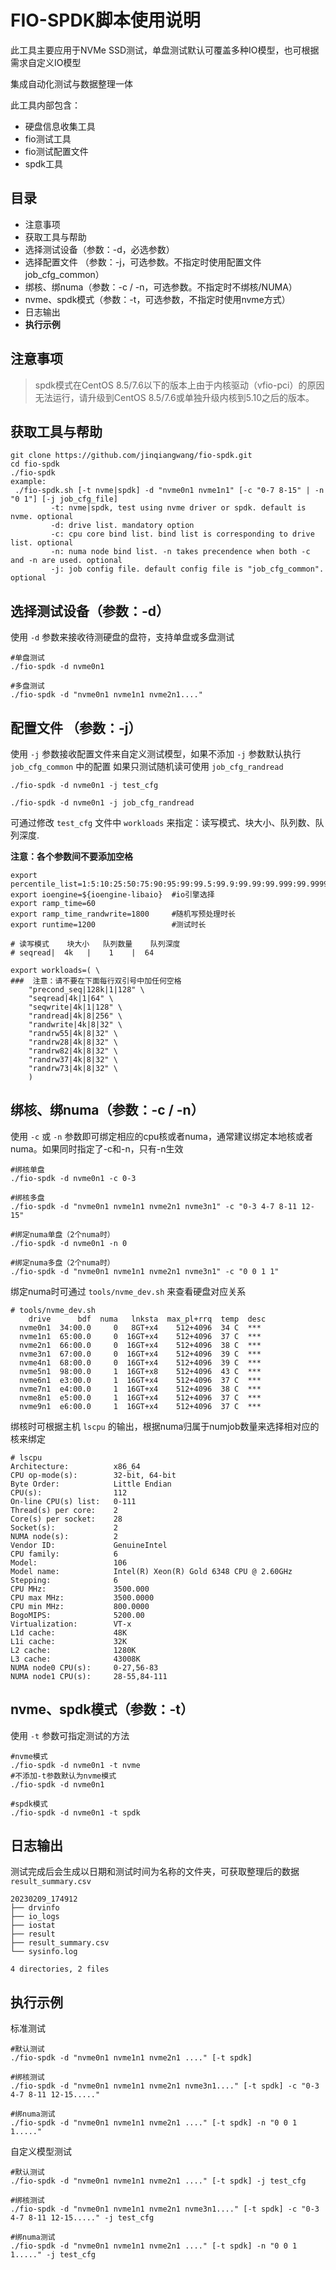 # FIO-SPDK脚本使用说明



此工具主要应用于NVMe SSD测试，单盘测试默认可覆盖多种IO模型，也可根据需求自定义IO模型

集成自动化测试与数据整理一体

此工具内部包含：

- 硬盘信息收集工具
- fio测试工具
- fio测试配置文件
- spdk工具



## 目录

- 注意事项
- 获取工具与帮助
- 选择测试设备（参数：-d，必选参数）
- 选择配置文件 （参数：-j，可选参数。不指定时使用配置文件job_cfg_common）
- 绑核、绑numa（参数：-c / -n，可选参数。不指定时不绑核/NUMA）
- nvme、spdk模式（参数：-t，可选参数，不指定时使用nvme方式）
- 日志输出
- **执行示例**


## 注意事项

> spdk模式在CentOS 8.5/7.6以下的版本上由于内核驱动（vfio-pci）的原因无法运行，请升级到CentOS 8.5/7.6或单独升级内核到5.10之后的版本。



## 获取工具与帮助

```shell
git clone https://github.com/jinqiangwang/fio-spdk.git
cd fio-spdk
./fio-spdk
example:
 ./fio-spdk.sh [-t nvme|spdk] -d "nvme0n1 nvme1n1" [-c "0-7 8-15" | -n "0 1"] [-j job_cfg_file]
         -t: nvme|spdk, test using nvme driver or spdk. default is nvme. optional
         -d: drive list. mandatory option
         -c: cpu core bind list. bind list is corresponding to drive list. optional
         -n: numa node bind list. -n takes precendence when both -c and -n are used. optional
         -j: job config file. default config file is "job_cfg_common". optional
```



## 选择测试设备（参数：-d）

使用 `-d` 参数来接收待测硬盘的盘符，支持单盘或多盘测试

```shell
#单盘测试
./fio-spdk -d nvme0n1

#多盘测试
./fio-spdk -d "nvme0n1 nvme1n1 nvme2n1...."
```



## 配置文件 （参数：-j）

使用 `-j` 参数接收配置文件来自定义测试模型，如果不添加 `-j` 参数默认执行 `job_cfg_common` 中的配置
如果只测试随机读可使用 `job_cfg_randread` 

```shell
./fio-spdk -d nvme0n1 -j test_cfg

./fio-spdk -d nvme0n1 -j job_cfg_randread
```

可通过修改 `test_cfg` 文件中 `workloads` 来指定：读写模式、块大小、队列数、队列深度.

**注意：各个参数间不要添加空格**

```shell
export percentile_list=1:5:10:25:50:75:90:95:99:99.5:99.9:99.99:99.999:99.9999:99.99999:99.999999
export ioengine=${ioengine-libaio}  #io引擎选择
export ramp_time=60          
export ramp_time_randwrite=1800     #随机写预处理时长
export runtime=1200                 #测试时长

# 读写模式    块大小   队列数量    队列深度
# seqread|  4k   |    1    |  64

export workloads=( \
###  注意：请不要在下面每行双引号中加任何空格
    "precond_seq|128k|1|128" \
    "seqread|4k|1|64" \
    "seqwrite|4k|1|128" \
    "randread|4k|8|256" \
    "randwrite|4k|8|32" \
    "randrw55|4k|8|32" \
    "randrw28|4k|8|32" \
    "randrw82|4k|8|32" \
    "randrw37|4k|8|32" \
    "randrw73|4k|8|32" \
    )
```



## 绑核、绑numa（参数：-c / -n）

使用 `-c` 或 `-n` 参数即可绑定相应的cpu核或者numa，通常建议绑定本地核或者numa。如果同时指定了-c和-n，只有-n生效

```shell
#绑核单盘
./fio-spdk -d nvme0n1 -c 0-3

#绑核多盘
./fio-spdk -d "nvme0n1 nvme1n1 nvme2n1 nvme3n1" -c "0-3 4-7 8-11 12-15"

#绑定numa单盘（2个numa时）
./fio-spdk -d nvme0n1 -n 0

#绑定numa多盘（2个numa时）
./fio-spdk -d "nvme0n1 nvme1n1 nvme2n1 nvme3n1" -c "0 0 1 1"
```

绑定numa时可通过 `tools/nvme_dev.sh` 来查看硬盘对应关系

```shell
# tools/nvme_dev.sh 
    drive      bdf  numa   lnksta  max_pl+rrq  temp  desc
  nvme0n1  34:00.0     0   8GT+x4    512+4096  34 C  ***
  nvme1n1  65:00.0     0  16GT+x4    512+4096  37 C  ***
  nvme2n1  66:00.0     0  16GT+x4    512+4096  38 C  ***
  nvme3n1  67:00.0     0  16GT+x4    512+4096  39 C  ***
  nvme4n1  68:00.0     0  16GT+x4    512+4096  39 C  ***
  nvme5n1  98:00.0     1  16GT+x8    512+4096  43 C  ***
  nvme6n1  e3:00.0     1  16GT+x4    512+4096  37 C  ***
  nvme7n1  e4:00.0     1  16GT+x4    512+4096  38 C  ***
  nvme8n1  e5:00.0     1  16GT+x4    512+4096  37 C  ***
  nvme9n1  e6:00.0     1  16GT+x4    512+4096  37 C  ***
```

绑核时可根据主机 `lscpu` 的输出，根据numa归属于numjob数量来选择相对应的核来绑定

```shell
# lscpu
Architecture:          x86_64
CPU op-mode(s):        32-bit, 64-bit
Byte Order:            Little Endian
CPU(s):                112
On-line CPU(s) list:   0-111
Thread(s) per core:    2
Core(s) per socket:    28
Socket(s):             2
NUMA node(s):          2
Vendor ID:             GenuineIntel
CPU family:            6
Model:                 106
Model name:            Intel(R) Xeon(R) Gold 6348 CPU @ 2.60GHz
Stepping:              6
CPU MHz:               3500.000
CPU max MHz:           3500.0000
CPU min MHz:           800.0000
BogoMIPS:              5200.00
Virtualization:        VT-x
L1d cache:             48K
L1i cache:             32K
L2 cache:              1280K
L3 cache:              43008K 
NUMA node0 CPU(s):     0-27,56-83 
NUMA node1 CPU(s):     28-55,84-111     
```



## nvme、spdk模式（参数：-t）

使用 `-t` 参数可指定测试的方法

```shell
#nvme模式
./fio-spdk -d nvme0n1 -t nvme
#不添加-t参数默认为nvme模式
./fio-spdk -d nvme0n1

#spdk模式
./fio-spdk -d nvme0n1 -t spdk
```



## 日志输出

测试完成后会生成以日期和测试时间为名称的文件夹，可获取整理后的数据 `result_summary.csv` 

```shell
20230209_174912
├── drvinfo
├── io_logs
├── iostat
├── result
├── result_summary.csv
└── sysinfo.log

4 directories, 2 files
```

## 执行示例

标准测试

```shell
#默认测试
./fio-spdk -d "nvme0n1 nvme1n1 nvme2n1 ...." [-t spdk]

#绑核测试
./fio-spdk -d "nvme0n1 nvme1n1 nvme2n1 nvme3n1...." [-t spdk] -c "0-3 4-7 8-11 12-15....."

#绑numa测试
./fio-spdk -d "nvme0n1 nvme1n1 nvme2n1 ...." [-t spdk] -n "0 0 1 1....."
```

自定义模型测试

```shell
#默认测试
./fio-spdk -d "nvme0n1 nvme1n1 nvme2n1 ...." [-t spdk] -j test_cfg

#绑核测试
./fio-spdk -d "nvme0n1 nvme1n1 nvme2n1 nvme3n1...." [-t spdk] -c "0-3 4-7 8-11 12-15....." -j test_cfg

#绑numa测试
./fio-spdk -d "nvme0n1 nvme1n1 nvme2n1 ...." [-t spdk] -n "0 0 1 1....." -j test_cfg
```
